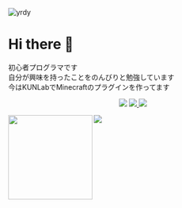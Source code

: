 ![yrdy](https://user-images.githubusercontent.com/83911430/125151713-02456600-e183-11eb-8ec6-372387428271.png)
# Hi there 👋
初心者プログラマです  
自分が興味を持ったことをのんびりと勉強しています  
今はKUNLabでMinecraftのプラグインを作ってます

<p align="center">
  <a href="https://github.com/TeamKun">
    <img src="https://img.shields.io/static/v1?label=&message=KUN Lab&color=24292E&style=flat-square&logo=github&logoColor=white"></a>
  <a href="https://twitter.com/stcYps7"> 
    <img src="https://img.shields.io/static/v1?label=&message=stcYps7&color=blue&style=flat-square&logo=twitter&logoColor=white">
  </a> 
  <a href="https://discord.com/app"><img src="https://img.shields.io/static/v1?label=&message=stcYps%230120&color=6F85D3&style=flat-square&logo=discord&logoColor=white"></a>
</p>  

<div>
  <img height="170" align="left" src="https://github-readme-stats.vercel.app/api?username=stcYps&show_icons=true&count_private=true&include_all_commits=true" />
  <img src="https://github-readme-stats.vercel.app/api/top-langs/?username=stcYps&layout=compact" />
</div>
